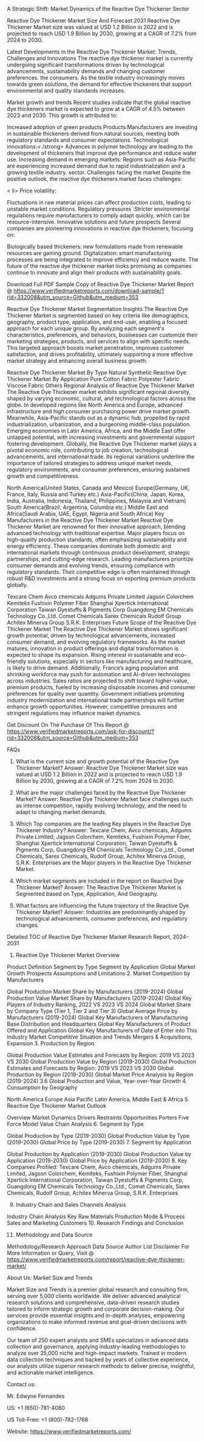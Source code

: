 A Strategic Shift: Market Dynamics of the Reactive Dye Thickener Sector


Reactive Dye Thickener Market Size And Forecast 2031
Reactive Dye Thickener Market size was valued at USD 1.2 Billion in 2022 and is projected to reach USD 1.9 Billion by 2030, growing at a CAGR of 7.2% from 2024 to 2030.

Latest Developments in the Reactive Dye Thickener Market: Trends, Challenges and Innovations
The reactive dye thickener market is currently undergoing significant transformations driven by technological advancements, sustainability demands and changing customer preferences. the consumers. As the textile industry increasingly moves towards green solutions, the demand for effective thickeners that support environmental and quality standards increases.

Market growth and trends
Recent studies indicate that the global reactive dye thickeners market is expected to grow at a CAGR of 4.5% between 2023 and 2030. This growth is attributed to:

Increased adoption of green products Products:Manufacturers are investing in sustainable thickeners derived from natural sources, meeting both regulatory standards and consumer expectations.
Technological innovations:< /strong> Advances in polymer technology are leading to the development of thickeners that improve dye performance and reduce water use.
Increasing demand in emerging markets: Regions such as Asia-Pacific are experiencing increased demand due to rapid industrialization and a growing textile industry. sector.
Challenges facing the market
Despite the positive outlook, the reactive dye thickeners market faces challenges:

< li>
Price volatility:

Fluctuations in raw material prices can affect production costs, leading to unstable market conditions.
Regulatory pressures :Stricter environmental regulations require manufacturers to comply adapt quickly, which can be resource-intensive.
Innovative solutions and future prospects
Several companies are pioneering innovations in reactive dye thickeners, focusing on:

Biologically based thickeners: new formulations made from renewable resources are gaining ground.
Digitalization: smart manufacturing processes are being integrated to improve efficiency and reduce waste.
The future of the reactive dye thickener market looks promising as companies continue to innovate and align their products with sustainability goals.

Download Full PDF Sample Copy of Reactive Dye Thickener Market Report @ https://www.verifiedmarketreports.com/download-sample/?rid=332008&utm_source=Github&utm_medium=353

Reactive Dye Thickener Market Segmentation Insights
The Reactive Dye Thickener Market is segmented based on key criteria like demographics, geography, product type, application, and end-user, enabling a focused approach for each unique group. By analyzing each segment's characteristics, preferences, and behaviors, businesses can customize their marketing strategies, products, and services to align with specific needs. This targeted approach boosts market penetration, improves customer satisfaction, and drives profitability, ultimately supporting a more effective market strategy and enhancing overall business growth.

Reactive Dye Thickener Market By Type
Natural
Synthetic
Reactive Dye Thickener Market By Application
Pure Cotton Fabric
Polyester Fabric
Viscose Fabric
Others
Regional Analysis of Reactive Dye Thickener Market
The Reactive Dye Thickener market exhibits significant regional diversity, shaped by varying economic, cultural, and technological factors across the globe. In developed regions like North America and Europe, advanced infrastructure and high consumer purchasing power drive market growth. Meanwhile, Asia-Pacific stands out as a dynamic hub, propelled by rapid industrialization, urbanization, and a burgeoning middle-class population. Emerging economies in Latin America, Africa, and the Middle East offer untapped potential, with increasing investments and governmental support fostering development. Globally, the Reactive Dye Thickener market plays a pivotal economic role, contributing to job creation, technological advancements, and international trade. Its regional variations underline the importance of tailored strategies to address unique market needs, regulatory environments, and consumer preferences, ensuring sustained growth and competitiveness.

North America(United States, Canada and Mexico)
Europe(Germany, UK, France, Italy, Russia and Turkey etc.)
Asia-Pacific(China, Japan, Korea, India, Australia, Indonesia, Thailand, Philippines, Malaysia and Vietnam)
South America(Brazil, Argentina, Columbia etc.)
Middle East and Africa(Saudi Arabia, UAE, Egypt, Nigeria and South Africa)
Key Manufacturers in the Reactive Dye Thickener Market
Reactive Dye Thickener Market are renowned for their innovative approach, blending advanced technology with traditional expertise. Major players focus on high-quality production standards, often emphasizing sustainability and energy efficiency. These companies dominate both domestic and international markets through continuous product development, strategic partnerships, and cutting-edge research. Leading manufacturers prioritize consumer demands and evolving trends, ensuring compliance with regulatory standards. Their competitive edge is often maintained through robust R&D investments and a strong focus on exporting premium products globally.

Texcare Chem
Avco chemicals
Adgums Private Limited
Jagson Colorchem
Kemiteks
Fushixin Polymer Fiber
Shanghai Xpertick International Corporation
Taiwan Dyestuffs & Pigments Corp
Guangdong EM Chemicals Technology Co.,Ltd.
Comet Chemicals
Sarex Chemicals
Rudolf Group
Achitex Minerva Group
S.R.K. Enterprises
Future Scope of the Reactive Dye Thickener Market
The Reactive Dye Thickener Market shows significant growth potential, driven by technological advancements, increased consumer demand, and evolving regulatory frameworks. As the market matures, innovation in product offerings and digital transformation is expected to shape its expansion. Rising interest in sustainable and eco-friendly solutions, especially in sectors like manufacturing and healthcare, is likely to drive demand. Additionally, France’s aging population and shrinking workforce may push for automation and AI-driven technologies across industries. Sales ratios are projected to shift toward higher-value, premium products, fueled by increasing disposable incomes and consumer preferences for quality over quantity. Government initiatives promoting industry modernization and international trade partnerships will further enhance growth opportunities. However, competitive pressures and stringent regulations may influence market dynamics.

Get Discount On The Purchase Of This Report @ https://www.verifiedmarketreports.com/ask-for-discount/?rid=332008&utm_source=Github&utm_medium=353

FAQs
1. What is the current size and growth potential of the Reactive Dye Thickener Market?
Answer: Reactive Dye Thickener Market size was valued at USD 1.2 Billion in 2022 and is projected to reach USD 1.9 Billion by 2030, growing at a CAGR of 7.2% from 2024 to 2030.

2. What are the major challenges faced by the Reactive Dye Thickener Market?
Answer: Reactive Dye Thickener Market face challenges such as intense competition, rapidly evolving technology, and the need to adapt to changing market demands.

3. Which Top companies are the leading Key players in the Reactive Dye Thickener Industry?
Answer: Texcare Chem, Avco chemicals, Adgums Private Limited, Jagson Colorchem, Kemiteks, Fushixin Polymer Fiber, Shanghai Xpertick International Corporation, Taiwan Dyestuffs & Pigments Corp, Guangdong EM Chemicals Technology Co.,Ltd., Comet Chemicals, Sarex Chemicals, Rudolf Group, Achitex Minerva Group, S.R.K. Enterprises are the Major players in the Reactive Dye Thickener Market.

4. Which market segments are included in the report on Reactive Dye Thickener Market?
Answer: The Reactive Dye Thickener Market is Segmented based on Type, Application, And Geography.

5. What factors are influencing the future trajectory of the Reactive Dye Thickener Market?
Answer: Industries are predominantly shaped by technological advancements, consumer preferences, and regulatory changes.

Detailed TOC of Reactive Dye Thickener Market Research Report, 2024-2031
1. Reactive Dye Thickener Market Overview

Product Definition
Segment by Type
Segment by Application
Global Market Growth Prospects
Assumptions and Limitations
2. Market Competition by Manufacturers

Global Production Market Share by Manufacturers (2019-2024)
Global Production Value Market Share by Manufacturers (2019-2024)
Global Key Players of Industry Ranking, 2022 VS 2023 VS 2024
Global Market Share by Company Type (Tier 1, Tier 2 and Tier 3)
Global Average Price by Manufacturers (2019-2024)
Global Key Manufacturers of Manufacturing Base Distribution and Headquarters
Global Key Manufacturers of Product Offered and Application
Global Key Manufacturers of Date of Enter into This Industry
Market Competitive Situation and Trends
Mergers & Acquisitions, Expansion
3. Production by Region

Global Production Value Estimates and Forecasts by Region: 2019 VS 2023 VS 2030
Global Production Value by Region (2019-2030)
Global Production Estimates and Forecasts by Region: 2019 VS 2023 VS 2030
Global Production by Region (2019-2030)
Global Market Price Analysis by Region (2019-2024) 3.6 Global Production and Value, Year-over-Year Growth
4. Consumption by Geography

North America
Europe
Asia Pacific
Latin America, Middle East & Africa
5. Reactive Dye Thickener Market Outlook

Overview
Market Dynamics
Drivers
Restraints
Opportunities
Porters Five Force Model
Value Chain Analysis 
6. Segment by Type

Global Production by Type (2019-2030)
Global Production Value by Type (2019-2030)
Global Price by Type (2019-2030)
7. Segment by Application

Global Production by Application (2019-2030)
Global Production Value by Application (2019-2030)
Global Price by Application (2019-2030)
8. Key Companies Profiled: Texcare Chem, Avco chemicals, Adgums Private Limited, Jagson Colorchem, Kemiteks, Fushixin Polymer Fiber, Shanghai Xpertick International Corporation, Taiwan Dyestuffs & Pigments Corp, Guangdong EM Chemicals Technology Co.,Ltd., Comet Chemicals, Sarex Chemicals, Rudolf Group, Achitex Minerva Group, S.R.K. Enterprises

9. Industry Chain and Sales Channels Analysis

Industry Chain Analysis
Key Raw Materials
Production Mode & Process
Sales and Marketing
Customers
10. Research Findings and Conclusion

11. Methodology and Data Source

Methodology/Research Approach
Data Source
Author List
Disclaimer
For More Information or Query, Visit @ https://www.verifiedmarketreports.com/report/reactive-dye-thickener-market/

About Us: Market Size and Trends

Market Size and Trends is a premier global research and consulting firm, serving over 5,000 clients worldwide. We deliver advanced analytical research solutions and comprehensive, data-driven research studies tailored to inform strategic growth and corporate decision-making. Our services provide essential insights and in-depth analyses, empowering organizations to make informed revenue and goal-driven decisions with confidence.

Our team of 250 expert analysts and SMEs specializes in advanced data collection and governance, applying industry-leading methodologies to analyze over 25,000 niche and high-impact markets. Trained in modern data collection techniques and backed by years of collective experience, our analysts utilize superior research methods to deliver precise, insightful, and actionable market intelligence.

Contact us:

Mr. Edwyne Fernandes

US: +1 (650)-781-4080

US Toll-Free: +1 (800)-782-1768

Website: https://www.verifiedmarketreports.com/
